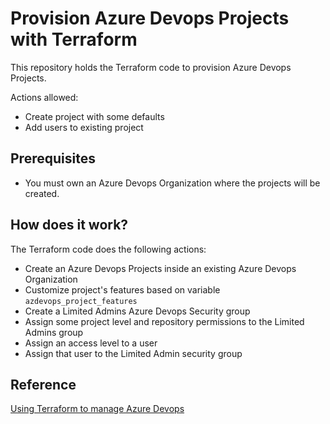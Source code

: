 # Provision Azure Devops Projects with Terraform

This repository holds the Terraform code to provision Azure Devops Projects.

Actions allowed:

- Create project with some defaults
- Add users to existing project

## Prerequisites

- You must own an Azure Devops Organization where the projects will be created.

## How does it work?

The Terraform code does the following actions:

- Create an Azure Devops Projects inside an existing Azure Devops Organization
- Customize project's features based on variable `azdevops_project_features`
- Create a Limited Admins Azure Devops Security group
- Assign some project level and repository permissions to the Limited Admins group
- Assign an access level to a user
- Assign that user to the Limited Admin security group

## Reference

[Using Terraform to manage Azure Devops](https://mohitgoyal.co/2020/09/09/using-terraform-to-manage-azure-devops-index/)
